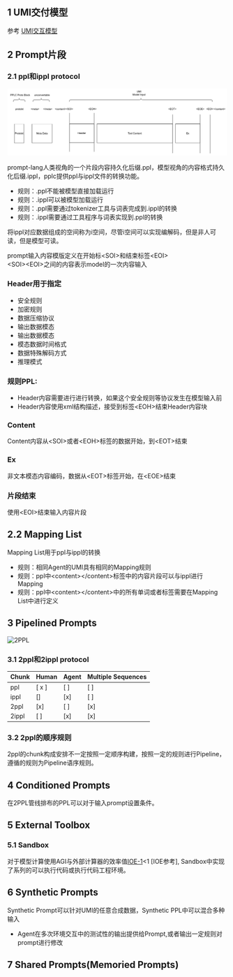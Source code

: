 ## 1 UMI交付模型  

参考 [UMI交互模型](./umi.md)  

## 2 Prompt片段  
### 2.1 ppl和ippl protocol  

![PPL Chunk](https://github.com/prompt-lang/arch/blob/master/assets/ppl.jpg#pic_center)  

prompt-lang人类视角的一个片段内容持久化后缀.ppl，模型视角的内容格式持久化后缀.ippl，pplc提供ppl与ippl文件的转换功能。   

- 规则：.ppl不能被模型直接加载运行  
- 规则：.ippl可以被模型加载运行  
- 规则：.ppl需要通过tokenizer工具与词表完成到.ippl的转换  
- 规则：.ippl需要通过工具程序与词表实现到.ppl的转换  

将ippl对应数据组成的空间称为i空间，尽管i空间可以实现编解码，但是非人可读，但是模型可读。
 
prompt输入内容模版定义在开始标\<SOI\>和结束标签\<EOI\>  
\<SOI\>\<EOI\>之间的内容表示model的一次内容输入  

### Header用于指定  
- 安全规则  
- 加密规则  
- 数据压缩协议  
- 输出数据模态  
- 输出数据模态  
- 模态数据时间格式  
- 数据特殊解码方式  
- 推理模式  

### 规则PPL:  

- Header内容需要进行进行转换，如果这个安全规则等协议发生在模型输入前  
- Header内容使用xml结构描述，接受到标签\<EOH\>结束Header内容块  

### Content  
Content内容从\<SOI\>或者\<EOH\>标签的数据开始，到\<EOT\>结束  

### Ex    
非文本模态内容编码，数据从\<EOT\>标签开始，在\<EOE\>结束  

### 片段结束  
使用\<EOI\>结束输入内容片段  


## 2.2 Mapping List    
Mapping List用于ppl与ippl的转换  
- 规则：相同Agent的UMI具有相同的Mapping规则  
- 规则：ppl中\<content\>\<\/content\>标签中的内容片段可以与ippl进行Mapping  
- 规则：ppl中\<content\>\<\/content\>中的所有单词或者标签需要在Mapping List中进行定义  

## 3 Pipelined Prompts  
![2PPL](https://github.com/prompt-lang/arch/blob/master/assets/2ppl.jpg#pic_center)  

### 3.1 2ppl和2ippl protocol  

|Chunk|Human|Agent|Multiple Sequences|
|---|---|---|---|
|ppl| [ x ]| [ ]| [ ] |
|ippl| [] | [x] |[ ]|
|2ppl| [x] | [ ] |[x] |
|2ippl| [ ] | [x] | [x] |
 
### 3.2 2ppl的顺序规则  

2ppl的chunk构成安排不一定按照一定顺序构建，按照一定的规则进行Pipeline，遵循的规则为Pipeline语序规则。  

## 4 Conditioned Prompts  

在2PPL管线排布的PPL可以对于输入prompt设置条件。

## 5 External Toolbox  

### 5.1 Sandbox  

对于模型计算使用AGI与外部计算器的效率值[IOE-1](./thoughtbench.md)<1 [IOE参考], Sandbox中实现了系列的可以执行代码或执行代码工程环境。 

## 6 Synthetic Prompts

Synthetic Prompt可以针对UMI的任意合成数据，Synthetic PPL中可以混合多种输入

- Agent在多次环境交互中的测试性的输出提供给Prompt,或者输出一定规则对prompt进行修改   

## 7 Shared Prompts(Memoried Prompts)




